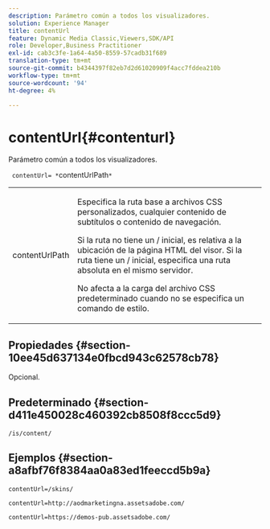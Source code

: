```yaml
---
description: Parámetro común a todos los visualizadores.
solution: Experience Manager
title: contentUrl
feature: Dynamic Media Classic,Viewers,SDK/API
role: Developer,Business Practitioner
exl-id: cab3c3fe-1a64-4a50-8559-57cadb31f689
translation-type: tm+mt
source-git-commit: b4344397f82eb7d2d61020909f4acc7fddea210b
workflow-type: tm+mt
source-wordcount: '94'
ht-degree: 4%

---
```


# contentUrl{#contenturl}

Parámetro común a todos los visualizadores.

` contentUrl= *`contentUrlPath`*`

<table id="table_9B98C97485DD4DEB8A6ECBCE8DF6B886"> 
 <tbody> 
  <tr> 
   <td colname="col1"> <p> <span class="codeph"> <span class="varname"> contentUrlPath</span> </span> </p> </td> 
   <td colname="col2"> <p>Especifica la ruta base a archivos CSS personalizados, cualquier contenido de subtítulos o contenido de navegación. </p> <p>Si la ruta no tiene un <span class="filepath"> /</span> inicial, es relativa a la ubicación de la página HTML del visor. Si la ruta tiene un <span class="filepath"> /</span> inicial, especifica una ruta absoluta en el mismo servidor. </p> <p> No afecta a la carga del archivo CSS predeterminado cuando no se especifica un comando de estilo. </p> </td> 
  </tr> 
 </tbody> 
</table>

## Propiedades {#section-10ee45d637134e0fbcd943c62578cb78}

Opcional.

## Predeterminado {#section-d411e450028c460392cb8508f8ccc5d9}

`/is/content/`

## Ejemplos {#section-a8afbf76f8384aa0a83ed1feeccd5b9a}

```
contentUrl=/skins/
```

```
contentUrl=http://aodmarketingna.assetsadobe.com/
```

```
contentUrl=https://demos-pub.assetsadobe.com/
```
